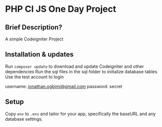 # PHP CI JS One Day Project

## Brief Description?

A simple Codeigniter Project 

## Installation & updates

Run  `composer update` to download and update Codeigniter and other dependencies
Run the sql files in the sql folder to iniitalize database tables
Use the test account to login

username: jonathan.ogbimi@gmail.com
password: secret


## Setup

Copy `env` to `.env` and tailor for your app, specifically the baseURL
and any database settings.

